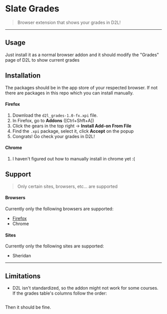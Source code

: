 # Slate Grades
> Browser extension that shows your grades in D2L!

---

## Usage
Just install it as a normal browser addon and it should modify the "Grades" page of D2L to show current grades

## Installation
The packages should be in the app store of your respected browser. If not there are packages in this repo which you can install manually.

#### Firefox
1. Download the `d2l_grades-1.0-fx.xpi` file.
2. In Firefox, go to __Addons__ ([Ctrl+Shft+A])
3. Click the gears in the top right -> __Install Add-on From File__
4. Find the `.xpi` package, select it, click __Accept__ on the popup
5. Congrats! Go check your grades in D2L!

#### Chrome
1. I haven't figured out how to manually install in chrome yet :(

## Support
> Only certain sites, browsers, etc... are supported

#### Browsers
Currently only the following browsers are supported:
- [Firefox](https://addons.mozilla.org/en-US/firefox/addon/d2lgrades/)
- Chrome

#### Sites
Currently only the following sites are supported:
- Sheridan

---

## Limitations
- D2L isn't standardized, so the addon might not work for some courses. If the grades table's columns follow the order:
```"Grade Item", "Points", "Weight Achieved", "Grade"
```
Then it should be fine.
